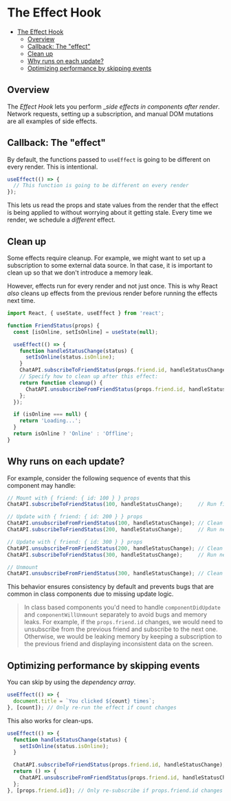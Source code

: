 # The Effect Hook

- [The Effect Hook](#the-effect-hook)
  - [Overview](#overview)
  - [Callback: The "effect"](#callback-the-effect)
  - [Clean up](#clean-up)
  - [Why runs on each update?](#why-runs-on-each-update)
  - [Optimizing performance by skipping events](#optimizing-performance-by-skipping-events)

## Overview

The _Effect Hook_ lets you perform __side effects in components after render_. Network requests, setting up a subscription, and manual DOM mutations are all examples of side effects.

## Callback: The "effect"

By default, the functions passed to `useEffect` is going to be different on every render. This is intentional.

```js
useEffect(() => {
  // This function is going to be different on every render
});
```

This lets us read the props and state values from the render that the effect is being applied to without worrying about it getting stale. Every time we render, we schedule a _different_ effect.

## Clean up

Some effects require cleanup. For example, we might want to set up a subscription to some external data source. In that case, it is important to clean up so that we don't introduce a memory leak.

However, effects run for every render and not just once. This is why React _also_ cleans up effects from the previous render before running the effects next time.

```js
import React, { useState, useEffect } from 'react';

function FriendStatus(props) {
  const [isOnline, setIsOnline] = useState(null);

  useEffect(() => {
    function handleStatusChange(status) {
      setIsOnline(status.isOnline);
    }
    ChatAPI.subscribeToFriendStatus(props.friend.id, handleStatusChange);
    // Specify how to clean up after this effect:
    return function cleanup() {
      ChatAPI.unsubscribeFromFriendStatus(props.friend.id, handleStatusChange);
    };
  });

  if (isOnline === null) {
    return 'Loading...';
  }
  return isOnline ? 'Online' : 'Offline';
}
```

## Why runs on each update?

For example, consider the following sequence of events that this component may handle:

```js
// Mount with { friend: { id: 100 } } props
ChatAPI.subscribeToFriendStatus(100, handleStatusChange);     // Run first effect

// Update with { friend: { id: 200 } } props
ChatAPI.unsubscribeFromFriendStatus(100, handleStatusChange); // Clean up previous effect
ChatAPI.subscribeToFriendStatus(200, handleStatusChange);     // Run next effect

// Update with { friend: { id: 300 } } props
ChatAPI.unsubscribeFromFriendStatus(200, handleStatusChange); // Clean up previous effect
ChatAPI.subscribeToFriendStatus(300, handleStatusChange);     // Run next effect

// Unmount
ChatAPI.unsubscribeFromFriendStatus(300, handleStatusChange); // Clean up last effect
```

This behavior ensures consistency by default and prevents bugs that are common in class components due to missing update logic.

> In class based components you'd need to handle `componentDidUpdate` and `componentWillUnmount` separately to avoid bugs and memory leaks. For example, if the `props.friend.id` changes, we would need to unsubscribe from the previous friend and subscribe to the next one. Otherwise, we would be leaking memory by keeping a subscription to the previous friend and displaying inconsistent data on the screen.

## Optimizing performance by skipping events

You can skip by using the _dependency array_.

```js
useEffect(() => {
  document.title = `You clicked ${count} times`;
}, [count]); // Only re-run the effect if count changes
```

This also works for clean-ups.

```js
useEffect(() => {
  function handleStatusChange(status) {
    setIsOnline(status.isOnline);
  }

  ChatAPI.subscribeToFriendStatus(props.friend.id, handleStatusChange);
  return () => {
    ChatAPI.unsubscribeFromFriendStatus(props.friend.id, handleStatusChange);
  };
}, [props.friend.id]); // Only re-subscribe if props.friend.id changes
```

